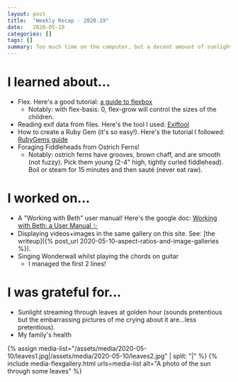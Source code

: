 ```yaml
---
layout: post
title:  "Weekly Recap - 2020.19"
date:   2020-05-10
categories: []
tags: []
summary: Too much time on the computer, but a decent amount of sunlight to make up for it
---
```


# I learned about... #
- Flex. Here's a good tutorial: [a guide to flexbox](https://css-tricks.com/snippets/css/a-guide-to-flexbox/)
  - Notably: with flex-basis: 0, flex-grow will control the sizes of the children.
- Reading exif data from files. Here's the tool I used: [Exiftool](https://exiftool.org/)
- How to create a Ruby Gem (it's so easy!). Here's the tutorial I followed: [RubyGems guide](https://guides.rubygems.org/make-your-own-gem/)
- Foraging Fiddleheads from Ostrich Ferns!
  - Notably: ostrich ferns have grooves, brown chaff, and are smooth (not fuzzy). Pick them young (2-4" high, tightly curled fiddlehead). Boil or steam for 15 minutes and then sauté (never eat raw).

# I worked on... #
- A "Working with Beth" user manual! Here's the google doc: [Working with Beth: a User Manual ✨](https://docs.google.com/document/d/1gWxaT5hGTiT5XQLfSLMxA8RQs4tUf2ENzq2CtKYAk40/edit#)
- Displaying videos+images in the same gallery on this site. See: [the writeup]({% post_url 2020-05-10-aspect-ratios-and-image-galleries %}).
- Singing Wonderwall whilst playing the chords on guitar
  - I managed the first 2 lines!

# I was grateful for... #
- Sunlight streaming through leaves at golden hour (sounds pretentious but the embarrassing pictures of me crying about it are...less pretentious).
- My family's health

{% assign media-list="/assets/media/2020-05-10/leaves1.jpg|/assets/media/2020-05-10/leaves2.jpg" | split: "|" %}
{% include media-flexgallery.html urls=media-list alt="A photo of the sun through some leaves" %}